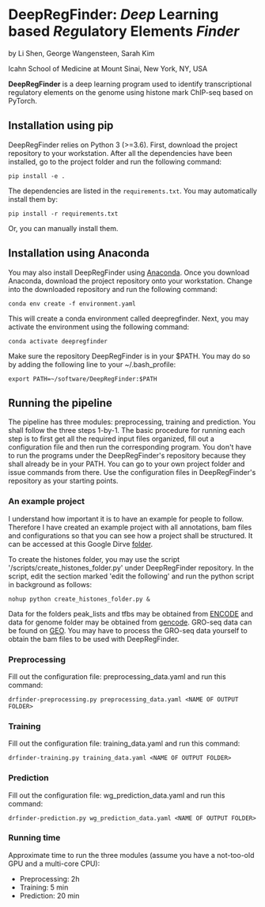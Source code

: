 # DeepRegFinder: *Deep* Learning based *Reg*ulatory Elements *Finder*
by Li Shen, George Wangensteen, Sarah Kim

Icahn School of Medicine at Mount Sinai, New York, NY, USA

**DeepRegFinder** is a deep learning program used to identify transcriptional regulatory elements on the genome using histone mark ChIP-seq based on PyTorch. 

## Installation using pip
DeepRegFinder relies on Python 3 (>=3.6). First, download the project repository to your workstation. After all the dependencies have been installed, go to the project folder and run the following command:

`pip install -e .`

The dependencies are listed in the `requirements.txt`. You may automatically install them by:

`pip install -r requirements.txt`

Or, you can manually install them.

## Installation using Anaconda
You may also install DeepRegFinder using [Anaconda](https://www.anaconda.com/). Once you download Anaconda, download the project repository onto your workstation. Change into the downloaded repository and run the following command:

`conda env create -f environment.yaml`

This will create a conda environment called deepregfinder. Next, you may activate the environment using the following command:

`conda activate deepregfinder`

Make sure the repository DeepRegFinder is in your $PATH. You may do so by adding the following line to your \~/.bash_profile:

`export PATH=~/software/DeepRegFinder:$PATH`

## Running the pipeline
The pipeline has three modules: preprocessing, training and prediction. You shall follow the three steps 1-by-1. The basic procedure for running each step is to first get all the required input files organized, fill out a configuration file and then run the corresponding program. You don't have to run the programs under the DeepRegFinder's repository because they shall already be in your PATH. You can go to your own project folder and issue commands from there. Use the configuration files in DeepRegFinder's repository as your starting points.

### An example project
I understand how important it is to have an example for people to follow. Therefore I have created an example project with all annotations, bam files and configurations so that you can see how a project shall be structured. It can be accessed at this Google Dirve [folder](https://drive.google.com/drive/folders/1sW9KM9TnK6nqquf7nQniEpfTtiKtWVni?usp=sharing).

To create the histones folder, you may use the script '/scripts/create_histones_folder.py' under DeepRegFinder repository. In the script, edit the section marked 'edit the following' and run the python script in background as follows:

`nohup python create_histones_folder.py &`

Data for the folders peak_lists and tfbs may be obtained from [ENCODE](https://www.encodeproject.org/) and data for genome folder may be obtained from [gencode](https://www.gencodegenes.org/). GRO-seq data can be found on [GEO](https://www.ncbi.nlm.nih.gov/geo/). You may have to process the GRO-seq data yourself to obtain the bam files to be used with DeepRegFinder.

### Preprocessing
Fill out the configuration file: preprocessing_data.yaml and run this command:

`drfinder-preprocessing.py preprocessing_data.yaml <NAME OF OUTPUT FOLDER>`

### Training
Fill out the configuration file: training_data.yaml and run this command:

`drfinder-training.py training_data.yaml <NAME OF OUTPUT FOLDER>`

### Prediction
Fill out the configuration file: wg_prediction_data.yaml and run this command:

`drfinder-prediction.py wg_prediction_data.yaml <NAME OF OUTPUT FOLDER>`

### Running time
Approximate time to run the three modules (assume you have a not-too-old GPU and a multi-core CPU):
- Preprocessing: 2h
- Training: 5 min
- Prediction: 20 min




